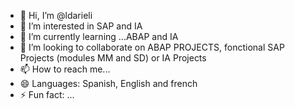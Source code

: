 - 👋 Hi, I’m @ldarieli
- 👀 I’m interested in SAP and IA
- 🌱 I’m currently learning ...ABAP and IA
- 💞️ I’m looking to collaborate on ABAP PROJECTS, fonctional SAP Projects (modules MM and SD) or IA Projects
- 📫 How to reach me...
- 😄 Languages: Spanish, English and french
- ⚡ Fun fact: ...

<!---
ldarieli/ldarieli is a ✨ special ✨ repository because its `README.md` (this file) appears on your GitHub profile.
You can click the Preview link to take a look at your changes.
--->
